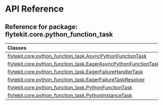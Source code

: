 # API Reference

## Reference for package: flytekit.core.python_function_task

| Classes  |
| :------------- |
| [flytekit.core.python_function_task.AsyncPythonFunctionTask](flytekit_core_python_function_task_asyncpythonfunctiontask) |
| [flytekit.core.python_function_task.EagerAsyncPythonFunctionTask](flytekit_core_python_function_task_eagerasyncpythonfunctiontask) |
| [flytekit.core.python_function_task.EagerFailureHandlerTask](flytekit_core_python_function_task_eagerfailurehandlertask) |
| [flytekit.core.python_function_task.EagerFailureTaskResolver](flytekit_core_python_function_task_eagerfailuretaskresolver) |
| [flytekit.core.python_function_task.PythonFunctionTask](flytekit_core_python_function_task_pythonfunctiontask) |
| [flytekit.core.python_function_task.PythonInstanceTask](flytekit_core_python_function_task_pythoninstancetask) |
